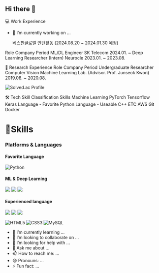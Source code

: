 ## Hi there 👋

<!--**SangjunRyu/SangjunRyu** is a ✨ _special_ ✨ repository because its `README.md` (this file) appears on your GitHub profile. -->


💻 Work Experience

- 🔭 I’m currently working on ...

  베스핀글로벌 인턴활동 (2024.08.20 ~ 2024.01.30 예정)

Role	Company	Period
ML/DL Engineer	SK Telecom	2024.01. ~
Deep Learning Researcher (Intern)	Neurocle	2023.01. ~ 2023.08.


🔬 Research Experience
Role	Company	Period
Undergraduate Researcher	Computer Vision Machine Learning Lab.
(Advisor. Prof. Junseok Kwon)	2019.08. ~ 2020.08.



![Solved.ac Profile](http://mazassumnida.wtf/api/v2/generate_badge?boj=ysjun5656)


🛠️ Tech Skill
Classification	Skills
Machine Learning	PyTorch Tensorflow Keras
Language - Favorite	Python
Language - Useable	C++
ETC	AWS Git Docker

# 💪Skills
### Platforms & Languages
#### Favorite Language
![Python](https://img.shields.io/badge/Python-3776AB.svg?&style=for-the-badge&logo=Python&logoColor=white)

#### ML & Deep Learning
<img src="https://img.shields.io/badge/PyTorch-EE4C2C?style=for-the-badge&logo=PyTorch&logoColor=white">
<img src="https://img.shields.io/badge/opencv-5C3EE8?style=for-the-badge&logo=opencv&logoColor=black">
<img src="https://img.shields.io/badge/TensorFlow-FF6F00?style=for-the-badge&logo=TensorFlow&logoColor=white">

#### Experienced language
<img src="https://img.shields.io/badge/unity-FFFFFF?style=for-the-badge&logo=unity&logoColor=white">
<img src="https://img.shields.io/badge/linux-FCC624?style=for-the-badge&logo=linux&logoColor=black">
<img src="https://img.shields.io/badge/git-F05032?style=for-the-badge&logo=git&logoColor=white">


![HTML5](https://img.shields.io/badge/HTML5-E34F26.svg?&style=for-the-badge&logo=HTML5&logoColor=white)
![CSS3](https://img.shields.io/badge/CSS3-1572B6.svg?&style=for-the-badge&logo=CSS3&logoColor=white)
![MySQL](https://img.shields.io/badge/MySQL-4479A1.svg?&style=for-the-badge&logo=MySQL&logoColor=white)











- 🌱 I’m currently learning ...
- 👯 I’m looking to collaborate on ...
- 🤔 I’m looking for help with ...
- 💬 Ask me about ...
- 📫 How to reach me: ...
- 😄 Pronouns: ...
- ⚡ Fun fact: ...

